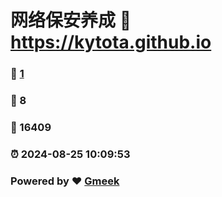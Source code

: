 # 网络保安养成 :link: https://kytota.github.io 
### :page_facing_up: [1](https://kytota.github.io/tag.html) 
### :speech_balloon: 8 
### :hibiscus: 16409 
### :alarm_clock: 2024-08-25 10:09:53 
### Powered by :heart: [Gmeek](https://github.com/Meekdai/Gmeek)
